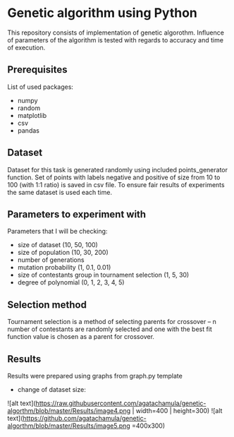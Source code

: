 # Genetic algorithm using Python

This repository consists of implementation of genetic algorothm. 
Influence of parameters of the algorithm is tested with regards to accuracy and time of execution.

## Prerequisites

List of used packages:
* numpy
* random
* matplotlib
* csv
* pandas

## Dataset

Dataset for this task is generated randomly using included points_generator function.
Set of points with labels negative and positive of size from 10 to 100 (with 1:1 ratio) is saved in csv file. 
To ensure fair results of experiments the same dataset is used each time.

## Parameters to experiment with

Parameters that I will be checking: 
* size of dataset (10, 50, 100)
* size of population (10, 30, 200)
* number of generations 
* mutation probability (1, 0.1, 0.01)
* size of contestants group in tournament selection (1, 5, 30)
* degree of polynomial (0, 1, 2, 3, 4, 5)

## Selection method

Tournament selection is a method of selecting parents for crossover – n number of contestants are randomly selected and one with the best fit function value is chosen as a parent for crossover.

## Results

Results were prepared using graphs from graph.py template

* change of dataset size:

![alt text](https://raw.githubusercontent.com/agatachamula/genetic-algorthm/blob/master/Results/image4.png | width=400 | height=300) ![alt text](https://github.com/agatachamula/genetic-algorthm/blob/master/Results/image5.png =400x300)

